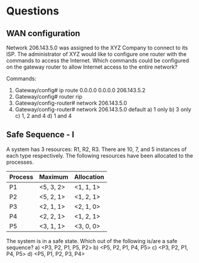 # Questions

## WAN configuration

Network 206.143.5.0 was assigned to the XYZ Company to connect to its ISP. The administrator of XYZ would like to configure one router with the commands to access the Internet. Which commands could be configured on the gateway router to allow Internet access to the entire network?

Commands:
1. Gateway/config# ip route 0.0.0.0 0.0.0.0 206.143.5.2
2. Gateway/config# router rip
3. Gateway/config-router# network 206.143.5.0
4. Gateway/config-router# network 206.143.5.0 default
a) 1 only
b) 3 only
c) 1, 2 and 4
d) 1 and 4

## Safe Sequence - I

A system has 3 resources: R1, R2, R3. There are 10, 7, and 5 instances of each type respectively. The following resources have been allocated to the processes.

| Process | Maximum | Allocation |
|---|---|---|
| P1 | <5, 3, 2> | <1, 1, 1> |
| P2 | <5, 2, 1> | <1, 2, 1> |
| P3 | <2, 1, 1> | <2, 1, 0> |
| P4 | <2, 2, 1> | <1, 2, 1> |
| P5 | <3, 1, 1> | <3, 0, 0> |

The system is in a safe state. Which out of the following is/are a safe sequence?
a) <P3, P2, P1, P5, P2>
b) <P5, P2, P1, P4, P5>
c) <P3, P2, P1, P4, P5>
d) <P5, P1, P2, P3, P4>
